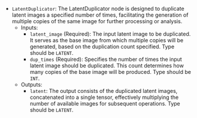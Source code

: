 - `LatentDuplicator`: The LatentDuplicator node is designed to duplicate latent images a specified number of times, facilitating the generation of multiple copies of the same image for further processing or analysis.
    - Inputs:
        - `latent_image` (Required): The input latent image to be duplicated. It serves as the base image from which multiple copies will be generated, based on the duplication count specified. Type should be `LATENT`.
        - `dup_times` (Required): Specifies the number of times the input latent image should be duplicated. This count determines how many copies of the base image will be produced. Type should be `INT`.
    - Outputs:
        - `latent`: The output consists of the duplicated latent images, concatenated into a single tensor, effectively multiplying the number of available images for subsequent operations. Type should be `LATENT`.

